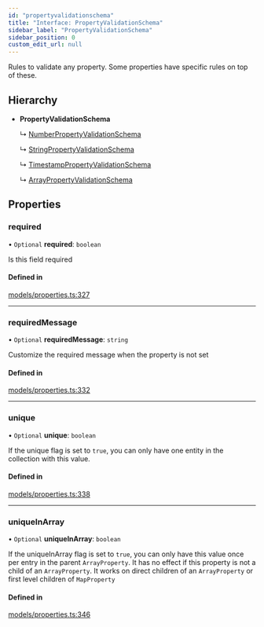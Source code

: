 ```yaml
---
id: "propertyvalidationschema"
title: "Interface: PropertyValidationSchema"
sidebar_label: "PropertyValidationSchema"
sidebar_position: 0
custom_edit_url: null
---
```


Rules to validate any property. Some properties have specific rules
on top of these.

## Hierarchy

- **PropertyValidationSchema**

  ↳ [NumberPropertyValidationSchema](numberpropertyvalidationschema.md)

  ↳ [StringPropertyValidationSchema](stringpropertyvalidationschema.md)

  ↳ [TimestampPropertyValidationSchema](timestamppropertyvalidationschema.md)

  ↳ [ArrayPropertyValidationSchema](arraypropertyvalidationschema.md)

## Properties

### required

• `Optional` **required**: `boolean`

Is this field required

#### Defined in

[models/properties.ts:327](https://github.com/Camberi/firecms/blob/b1328ad/src/models/properties.ts#L327)

___

### requiredMessage

• `Optional` **requiredMessage**: `string`

Customize the required message when the property is not set

#### Defined in

[models/properties.ts:332](https://github.com/Camberi/firecms/blob/b1328ad/src/models/properties.ts#L332)

___

### unique

• `Optional` **unique**: `boolean`

If the unique flag is set to `true`, you can only have one entity in the
collection with this value.

#### Defined in

[models/properties.ts:338](https://github.com/Camberi/firecms/blob/b1328ad/src/models/properties.ts#L338)

___

### uniqueInArray

• `Optional` **uniqueInArray**: `boolean`

If the uniqueInArray flag is set to `true`, you can only have this value
once per entry in the parent `ArrayProperty`. It has no effect if this
property is not a child of an `ArrayProperty`. It works on direct
children of an `ArrayProperty` or first level children of `MapProperty`

#### Defined in

[models/properties.ts:346](https://github.com/Camberi/firecms/blob/b1328ad/src/models/properties.ts#L346)
